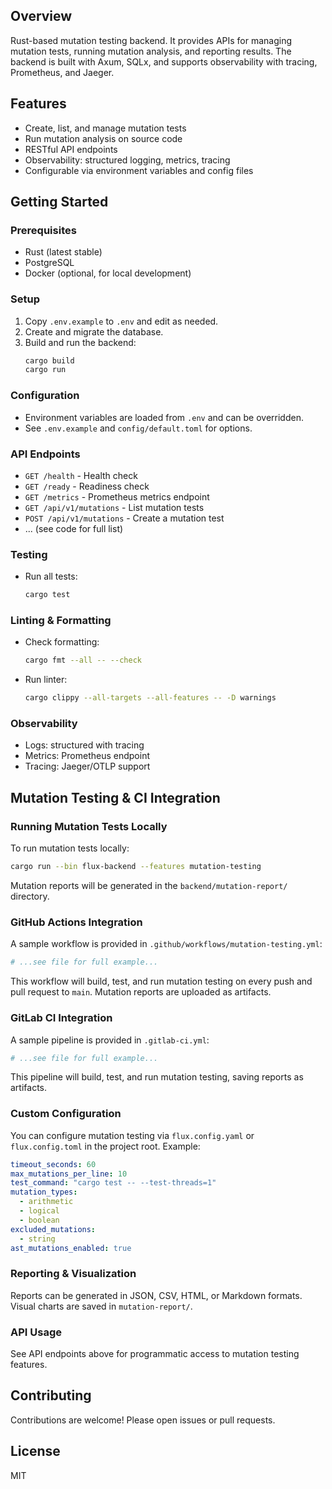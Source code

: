 
## Overview

 Rust-based mutation testing backend. It provides APIs for managing mutation tests, running mutation analysis, and reporting results. The backend is built with Axum, SQLx, and supports observability with tracing, Prometheus, and Jaeger.

## Features
- Create, list, and manage mutation tests
- Run mutation analysis on source code
- RESTful API endpoints
- Observability: structured logging, metrics, tracing
- Configurable via environment variables and config files

## Getting Started

### Prerequisites
- Rust (latest stable)
- PostgreSQL
- Docker (optional, for local development)

### Setup
1. Copy `.env.example` to `.env` and edit as needed.
2. Create and migrate the database.
3. Build and run the backend:
   ```sh
   cargo build
   cargo run
   ```

### Configuration
- Environment variables are loaded from `.env` and can be overridden.
- See `.env.example` and `config/default.toml` for options.

### API Endpoints
- `GET /health` - Health check
- `GET /ready` - Readiness check
- `GET /metrics` - Prometheus metrics endpoint
- `GET /api/v1/mutations` - List mutation tests
- `POST /api/v1/mutations` - Create a mutation test
- ... (see code for full list)

### Testing
- Run all tests:
  ```sh
  cargo test
  ```

### Linting & Formatting
- Check formatting:
  ```sh
  cargo fmt --all -- --check
  ```
- Run linter:
  ```sh
  cargo clippy --all-targets --all-features -- -D warnings
  ```

### Observability
- Logs: structured with tracing
- Metrics: Prometheus endpoint
- Tracing: Jaeger/OTLP support

## Mutation Testing & CI Integration

### Running Mutation Tests Locally

To run mutation tests locally:
```sh
cargo run --bin flux-backend --features mutation-testing
```

Mutation reports will be generated in the `backend/mutation-report/` directory.

### GitHub Actions Integration

A sample workflow is provided in `.github/workflows/mutation-testing.yml`:
```yaml
# ...see file for full example...
```
This workflow will build, test, and run mutation testing on every push and pull request to `main`. Mutation reports are uploaded as artifacts.

### GitLab CI Integration

A sample pipeline is provided in `.gitlab-ci.yml`:
```yaml
# ...see file for full example...
```
This pipeline will build, test, and run mutation testing, saving reports as artifacts.

### Custom Configuration

You can configure mutation testing via `flux.config.yaml` or `flux.config.toml` in the project root. Example:
```yaml
timeout_seconds: 60
max_mutations_per_line: 10
test_command: "cargo test -- --test-threads=1"
mutation_types:
  - arithmetic
  - logical
  - boolean
excluded_mutations:
  - string
ast_mutations_enabled: true
```

### Reporting & Visualization

Reports can be generated in JSON, CSV, HTML, or Markdown formats. Visual charts are saved in `mutation-report/`.

### API Usage

See API endpoints above for programmatic access to mutation testing features.

## Contributing
Contributions are welcome! Please open issues or pull requests.

## License
MIT